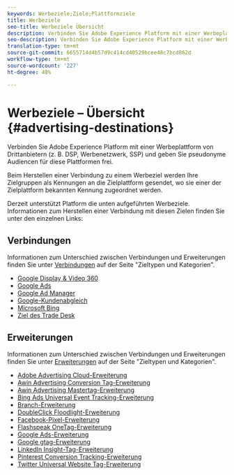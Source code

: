 ```yaml
---
keywords: Werbeziele;Ziele;Plattformziele
title: Werbeziele
seo-title: Werbeziele Übersicht
description: Verbinden Sie Adobe Experience Platform mit einer Werbeplattform von Drittanbietern (z. B. DSP, Werbenetzwerk, SSP) und geben Sie pseudonyme Audiencen für diese Plattformen frei.
seo-description: Verbinden Sie Adobe Experience Platform mit einer Werbeplattform von Drittanbietern (z. B. DSP, Werbenetzwerk, SSP) und geben Sie pseudonyme Audiencen für diese Plattformen frei.
translation-type: tm+mt
source-git-commit: 6655714d4b57d9c414cd40529bcee48c7bcd862d
workflow-type: tm+mt
source-wordcount: '227'
ht-degree: 48%

---
```



# Werbeziele – Übersicht {#advertising-destinations}

Verbinden Sie Adobe Experience Platform mit einer Werbeplattform von Drittanbietern (z. B. DSP, Werbenetzwerk, SSP) und geben Sie pseudonyme Audiencen für diese Plattformen frei.

Beim Herstellen einer Verbindung zu einem Werbeziel werden Ihre Zielgruppen als Kennungen an die Zielplattform gesendet, wo sie einer der Zielplattform bekannten Kennung zugeordnet werden.

Derzeit unterstützt Platform die unten aufgeführten Werbeziele. Informationen zum Herstellen einer Verbindung mit diesen Zielen finden Sie unter den einzelnen Links:

## Verbindungen

Informationen zum Unterschied zwischen Verbindungen und Erweiterungen finden Sie unter [Verbindungen](../../destination-types.md#connections) auf der Seite &quot;Zieltypen und Kategorien&quot;.

- [Google Display &amp; Video 360](./google-dv360.md)
- [Google Ads](./google-ads-destination.md)
- [Google Ad Manager](./google-ad-manager.md)
- [Google-Kundenabgleich](./google-customer-match.md)
- [Microsoft Bing](./bing.md)
- [Ziel des Trade Desk](./tradedesk.md)

## Erweiterungen

Informationen zum Unterschied zwischen Verbindungen und Erweiterungen finden Sie unter [Erweiterungen](../../destination-types.md#extensions) auf der Seite &quot;Zieltypen und Kategorien&quot;.

- [Adobe Advertising Cloud-Erweiterung](./adobe-advertising-cloud.md)
- [Awin Advertising Conversion Tag-Erweiterung](./awin-conversiontag.md)
- [Awin Advertising Mastertag-Erweiterung](./awin-mastertag.md)
- [Bing Ads Universal Event Tracking-Erweiterung](./bing-ads.md)
- [Branch-Erweiterung](./branch.md)
- [DoubleClick Floodlight-Erweiterung](./doubleclick-floodlight.md)
- [Facebook-Pixel-Erweiterung](./facebook-pixel.md)
- [Flashspeak OneTag-Erweiterung](./flashtalking.md)
- [Google Ads-Erweiterung](./google-ads-extension.md)
- [Google gtag-Erweiterung](./gtag-advertising.md)
- [LinkedIn Insight-Tag-Erweiterung](./linkedin.md)
- [Pinterest Conversion Tracking-Erweiterung](./pinterest.md)
- [Twitter Universal Website Tag-Erweiterung](./twitter-uwt.md)